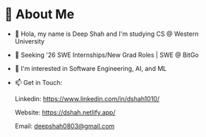 # 💫 About Me

- 👋 Hola, my name is Deep Shah and I'm studying CS @ Western University
  
- 🔭 Seeking '26 SWE Internships/New Grad Roles | SWE @ BitGo

- 👀 I'm interested in Software Engineering, AI, and ML

- 📫 Get in Touch:

     Linkedin: https://www.linkedin.com/in/dshah1010/
  
     Website: https://dshah.netlify.app/
  
     Email: deepshah0803@gmail.com
